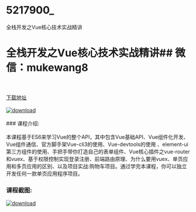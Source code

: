 # 5217900_
全栈开发之Vue核心技术实战精讲
# 全栈开发之Vue核心技术实战精讲## 微信：mukewang8
<br/></br>[下载地址](http://www.36tz.cn/article/5217900 "下载地址")
<br/></br>[![download](http://36tz.cn/muke_img/2021_01_1-104-300x156.png "下载地址")](http://www.36tz.cn/article/5217900 "下载地址")
<br/></br>### 课程介绍:<br/></br>本课程基于ES6来学习Vue的整个API，其中包含Vue基础API、Vue组件化开发、Vue组件通信、官方脚手架Vue-cli3的使用、Vue-devtools的使用 、element-ui第三方组件的使用、手把手带你打造自己的表单组件、Vue核心插件之vue-router和vuex、基于权限控制实现登录注册、前端路由原理、为什么要用vuex、单页应用和多页应用的区别、以及项目实战:购物车项目。通过学完本课程，你可以独立开发任何一款单页应用程序项目。

### 课程截图:
[![download](http://36tz.cn/muke_img/2021_01_2-121.png "下载地址")](http://www.36tz.cn/article/5217900 "下载地址")
